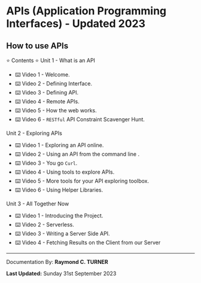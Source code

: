 # APIs (Application Programming Interfaces) - Updated 2023
## How to use APIs

⭐️ Contents ⭐️
Unit 1 - What is an API
* ⌨️ Video 1 - Welcome.
* ⌨️ Video 2 - Defining Interface.
* ⌨️ Video 3 - Defining API.
* ⌨️ Video 4 - Remote APIs.
* ⌨️ Video 5 - How the web works.
* ⌨️ Video 6 - `RESTful` API Constraint Scavenger Hunt.

Unit 2 - Exploring APIs
* ⌨️ Video 1 - Exploring an API online.
* ⌨️ Video 2 - Using an API from the command line .
* ⌨️ Video 3 - You go `Curl`.
* ⌨️ Video 4 - Using tools to explore APIs.
* ⌨️ Video 5 - More tools for your API exploring toolbox.
* ⌨️ Video 6 - Using Helper Libraries.

Unit 3 - All Together Now
* ⌨️ Video 1 - Introducing the Project.
* ⌨️ Video 2 - Serverless.
* ⌨️ Video 3 - Writing a Server Side API.
* ⌨️ Video 4 - Fetching Results on the Client from our Server


---

Documentation By: **Raymond C. TURNER**

**Last Updated:** Sunday 31st September 2023